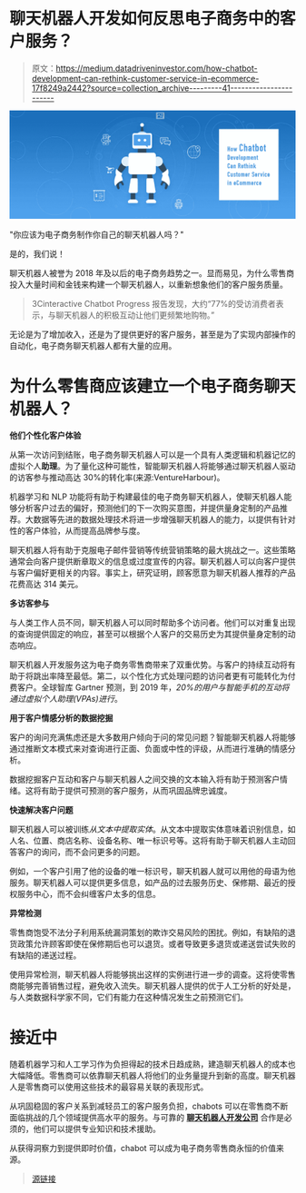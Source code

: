 # 聊天机器人开发如何反思电子商务中的客户服务？

> 原文：<https://medium.datadriveninvestor.com/how-chatbot-development-can-rethink-customer-service-in-ecommerce-17f8249a2442?source=collection_archive---------41----------------------->

![](img/0be0bea256133f4c158c1e46ad56381f.png)

"你应该为电子商务制作你自己的聊天机器人吗？"

是的，我们说！

聊天机器人被誉为 2018 年及以后的电子商务趋势之一。显而易见，为什么零售商投入大量时间和金钱来构建一个聊天机器人，以重新想象他们的客户服务质量。

> 3Cinteractive Chatbot Progress 报告发现，大约“77%的受访消费者表示，与聊天机器人的积极互动让他们更频繁地购物。”

无论是为了增加收入，还是为了提供更好的客户服务，甚至是为了实现内部操作的自动化，电子商务聊天机器人都有大量的应用。

# 为什么零售商应该建立一个电子商务聊天机器人？

**他们个性化客户体验**

从第一次访问到结账，电子商务聊天机器人可以是一个具有人类逻辑和机器记忆的虚拟个人**助理**。为了量化这种可能性，智能聊天机器人将能够通过聊天机器人驱动的访客参与推动高达 30%的转化率(来源:VentureHarbour)。

机器学习和 NLP 功能将有助于构建最佳的电子商务聊天机器人，使聊天机器人能够分析客户过去的偏好，预测他们的下一次购买意图，并提供量身定制的产品推荐。大数据等先进的数据处理技术将进一步增强聊天机器人的能力，以提供有针对性的客户体验，从而提高品牌参与度。

聊天机器人将有助于克服电子邮件营销等传统营销策略的最大挑战之一。这些策略通常会向客户提供断章取义的信息或过度宣传的内容。聊天机器人可以向客户提供与客户偏好更相关的内容。事实上，研究证明，顾客愿意为聊天机器人推荐的产品花费高达 314 美元。

**多访客参与**

与人类工作人员不同，聊天机器人可以同时帮助多个访问者。他们可以对重复出现的查询提供固定的响应，甚至可以根据个人客户的交易历史为其提供量身定制的动态响应。

聊天机器人开发服务这为电子商务零售商带来了双重优势。与客户的持续互动将有助于将跳出率降至最低。第二，以个性化方式处理问题的访问者更有可能转化为付费客户。全球智库 Gartner 预测，到 2019 年，*20%的用户与智能手机的互动将通过虚拟个人助理(VPAs)进行*。

**用于客户情感分析的数据挖掘**

客户的询问充满焦虑还是大多数用户倾向于问的常见问题？智能聊天机器人将能够通过推断文本模式来对查询进行正面、负面或中性的评级，从而进行准确的情感分析。

数据挖掘客户互动和客户与聊天机器人之间交换的文本输入将有助于预测客户情绪。这将有助于提供可预测的客户服务，从而巩固品牌忠诚度。

**快速解决客户问题**

聊天机器人可以被训练*从文本中提取实体*。从文本中提取实体意味着识别信息，如人名、位置、商店名称、设备名称、唯一标识号等。这将有助于聊天机器人主动回答客户的询问，而不会问更多的问题。

例如，一个客户引用了他的设备的唯一标识号，聊天机器人就可以用他的母语为他服务。聊天机器人可以提供更多信息，如产品的过去服务历史、保修期、最近的授权服务中心，而不会纠缠客户太多的信息。

**异常检测**

零售商饱受不法分子利用系统漏洞策划的欺诈交易风险的困扰。例如，有缺陷的退货政策允许顾客即使在保修期后也可以退货。或者导致更多退货或递送尝试失败的有缺陷的递送过程。

使用异常检测，聊天机器人将能够挑出这样的实例进行进一步的调查。这将使零售商能够完善销售过程，避免收入流失。聊天机器人提供的优于人工分析的好处是，与人类数据科学家不同，它们有能力在这种情况发生之前预测它们。

# 接近中

随着机器学习和人工学习作为负担得起的技术日趋成熟，建造聊天机器人的成本也大幅降低。零售商可以依靠聊天机器人将他们的业务量提升到新的高度。聊天机器人是零售商可以使用这些技术的最容易关联的表现形式。

从巩固稳固的客户关系到减轻员工的客户服务负担，chabots 可以在零售商不断面临挑战的几个领域提供高水平的服务。与可靠的 [**聊天机器人开发公司**](https://www.ziffity.com/technology/ai-chatbots/) 合作是必须的，他们可以提供专业知识和技术援助。

从获得洞察力到提供即时价值，chabot 可以成为电子商务零售商永恒的价值来源。

> [源链接](https://www.ziffity.com/how-chatbot-development-can-rethink-customer-service-in-ecommerce/)